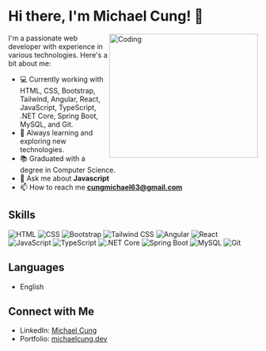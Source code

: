 # Hi there, I'm Michael Cung! 👋

<img align="right" alt="Coding" width="300" height="250" src="https://raw.githubusercontent.com/hasibul-hasan-shuvo/hasibul-hasan-shuvo/main/images/coding-boy.gif">
I'm a passionate web developer with experience in various technologies. Here's a bit about me:

- 💻 Currently working with HTML, CSS, Bootstrap, Tailwind, Angular, React, JavaScript, TypeScript, .NET Core, Spring Boot, MySQL, and Git.
- 🌱 Always learning and exploring new technologies.
- 📚 Graduated with a degree in Computer Science.
- 💬 Ask me about **Javascript**
- 📫 How to reach me **cungmichael63@gmail.com**

## Skills
![HTML](https://img.shields.io/badge/-HTML-E34F26?style=for-the-badge&logo=html5&logoColor=white)
![CSS](https://img.shields.io/badge/-CSS-1572B6?style=for-the-badge&logo=css3&logoColor=white)
![Bootstrap](https://img.shields.io/badge/-Bootstrap-563D7C?style=for-the-badge&logo=bootstrap&logoColor=white)
![Tailwind CSS](https://img.shields.io/badge/-Tailwind%20CSS-38B2AC?style=for-the-badge&logo=tailwind-css&logoColor=white)
![Angular](https://img.shields.io/badge/-Angular-DD0031?style=for-the-badge&logo=angular&logoColor=white)
![React](https://img.shields.io/badge/-React-61DAFB?style=for-the-badge&logo=react&logoColor=white)
![JavaScript](https://img.shields.io/badge/-JavaScript-F7DF1E?style=for-the-badge&logo=javascript&logoColor=black)
![TypeScript](https://img.shields.io/badge/-TypeScript-3178C6?style=for-the-badge&logo=typescript&logoColor=white)
![.NET Core](https://img.shields.io/badge/-.NET%20Core-512BD4?style=for-the-badge&logo=.net&logoColor=white)
![Spring Boot](https://img.shields.io/badge/-Spring%20Boot-6DB33F?style=for-the-badge&logo=spring&logoColor=white)
![MySQL](https://img.shields.io/badge/-MySQL-4479A1?style=for-the-badge&logo=mysql&logoColor=white)
![Git](https://img.shields.io/badge/-Git-F05032?style=for-the-badge&logo=git&logoColor=white)

## Languages
- English

## Connect with Me
- LinkedIn: [Michael Cung](https://www.linkedin.com/in/michaelcung-dev/)
- Portfolio: [michaelcung.dev](https://www.michaelcung.dev/)
